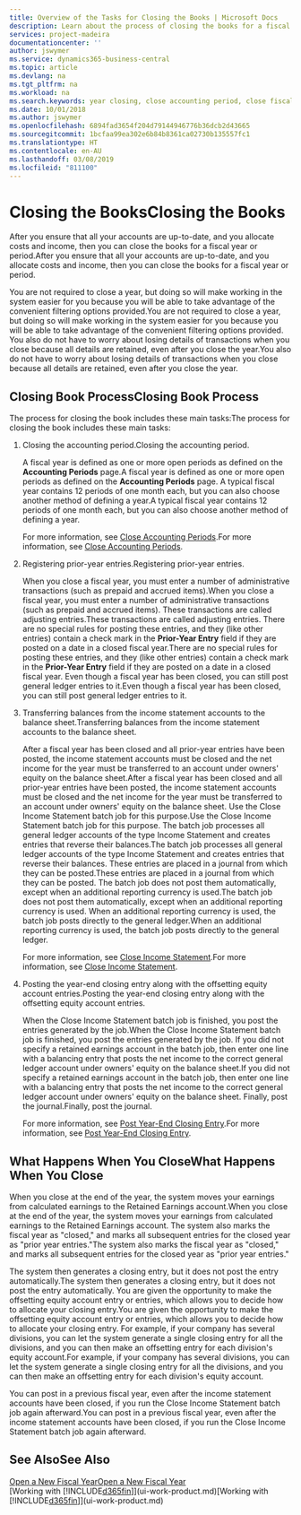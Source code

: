 ```yaml
---
title: Overview of the Tasks for Closing the Books | Microsoft Docs
description: Learn about the process of closing the books for a fiscal year or period, and what happens after you close at the end of a year.
services: project-madeira
documentationcenter: ''
author: jswymer
ms.service: dynamics365-business-central
ms.topic: article
ms.devlang: na
ms.tgt_pltfrm: na
ms.workload: na
ms.search.keywords: year closing, close accounting period, close fiscal year, bank account detailed trial balance
ms.date: 10/01/2018
ms.author: jswymer
ms.openlocfilehash: 6894fad3654f204d79144946776b36dcb2d43665
ms.sourcegitcommit: 1bcfaa99ea302e6b84b8361ca02730b135557fc1
ms.translationtype: HT
ms.contentlocale: en-AU
ms.lasthandoff: 03/08/2019
ms.locfileid: "811100"
---
```

# <a name="closing-the-books"></a><span data-ttu-id="6d645-103">Closing the Books</span><span class="sxs-lookup"><span data-stu-id="6d645-103">Closing the Books</span></span>
<span data-ttu-id="6d645-104">After you ensure that all your accounts are up-to-date, and you allocate costs and income, then you can close the books for a fiscal year or period.</span><span class="sxs-lookup"><span data-stu-id="6d645-104">After you ensure that all your accounts are up-to-date, and you allocate costs and income, then you can close the books for a fiscal year or period.</span></span>

<span data-ttu-id="6d645-105">You are not required to close a year, but doing so will make working in the system easier for you because you will be able to take advantage of the convenient filtering options provided.</span><span class="sxs-lookup"><span data-stu-id="6d645-105">You are not required to close a year, but doing so will make working in the system easier for you because you will be able to take advantage of the convenient filtering options provided.</span></span> <span data-ttu-id="6d645-106">You also do not have to worry about losing details of transactions when you close because all details are retained, even after you close the year.</span><span class="sxs-lookup"><span data-stu-id="6d645-106">You also do not have to worry about losing details of transactions when you close because all details are retained, even after you close the year.</span></span>

## <a name="closing-book-process"></a><span data-ttu-id="6d645-107">Closing Book Process</span><span class="sxs-lookup"><span data-stu-id="6d645-107">Closing Book Process</span></span>
<span data-ttu-id="6d645-108">The process for closing the book includes these main tasks:</span><span class="sxs-lookup"><span data-stu-id="6d645-108">The process for closing the book includes these main tasks:</span></span>

1. <span data-ttu-id="6d645-109">Closing the accounting period.</span><span class="sxs-lookup"><span data-stu-id="6d645-109">Closing the accounting period.</span></span>

    <span data-ttu-id="6d645-110">A fiscal year is defined as one or more open periods as defined on the **Accounting Periods** page.</span><span class="sxs-lookup"><span data-stu-id="6d645-110">A fiscal year is defined as one or more open periods as defined on the **Accounting Periods** page.</span></span> <span data-ttu-id="6d645-111">A typical fiscal year contains 12 periods of one month each, but you can also choose another method of defining a year.</span><span class="sxs-lookup"><span data-stu-id="6d645-111">A typical fiscal year contains 12 periods of one month each, but you can also choose another method of defining a year.</span></span>

    <span data-ttu-id="6d645-112">For more information, see [Close Accounting Periods](year-close-account-periods.md).</span><span class="sxs-lookup"><span data-stu-id="6d645-112">For more information, see [Close Accounting Periods](year-close-account-periods.md).</span></span>
2. <span data-ttu-id="6d645-113">Registering prior-year entries.</span><span class="sxs-lookup"><span data-stu-id="6d645-113">Registering prior-year entries.</span></span>

    <span data-ttu-id="6d645-114">When you close a fiscal year, you must enter a number of administrative transactions (such as prepaid and accrued items).</span><span class="sxs-lookup"><span data-stu-id="6d645-114">When you close a fiscal year, you must enter a number of administrative transactions (such as prepaid and accrued items).</span></span> <span data-ttu-id="6d645-115">These transactions are called adjusting entries.</span><span class="sxs-lookup"><span data-stu-id="6d645-115">These transactions are called adjusting entries.</span></span> <span data-ttu-id="6d645-116">There are no special rules for posting these entries, and they (like other entries) contain a check mark in the **Prior-Year Entry** field if they are posted on a date in a closed fiscal year.</span><span class="sxs-lookup"><span data-stu-id="6d645-116">There are no special rules for posting these entries, and they (like other entries) contain a check mark in the **Prior-Year Entry** field if they are posted on a date in a closed fiscal year.</span></span> <span data-ttu-id="6d645-117">Even though a fiscal year has been closed, you can still post general ledger entries to it.</span><span class="sxs-lookup"><span data-stu-id="6d645-117">Even though a fiscal year has been closed, you can still post general ledger entries to it.</span></span>
3. <span data-ttu-id="6d645-118">Transferring balances from the income statement accounts to the balance sheet.</span><span class="sxs-lookup"><span data-stu-id="6d645-118">Transferring balances from the income statement accounts to the balance sheet.</span></span>

    <span data-ttu-id="6d645-119">After a fiscal year has been closed and all prior-year entries have been posted, the income statement accounts must be closed and the net income for the year must be transferred to an account under owners' equity on the balance sheet.</span><span class="sxs-lookup"><span data-stu-id="6d645-119">After a fiscal year has been closed and all prior-year entries have been posted, the income statement accounts must be closed and the net income for the year must be transferred to an account under owners' equity on the balance sheet.</span></span> <span data-ttu-id="6d645-120">Use the Close Income Statement batch job for this purpose.</span><span class="sxs-lookup"><span data-stu-id="6d645-120">Use the Close Income Statement batch job for this purpose.</span></span> <span data-ttu-id="6d645-121">The batch job processes all general ledger accounts of the type Income Statement and creates entries that reverse their balances.</span><span class="sxs-lookup"><span data-stu-id="6d645-121">The batch job processes all general ledger accounts of the type Income Statement and creates entries that reverse their balances.</span></span> <span data-ttu-id="6d645-122">These entries are placed in a journal from which they can be posted.</span><span class="sxs-lookup"><span data-stu-id="6d645-122">These entries are placed in a journal from which they can be posted.</span></span> <span data-ttu-id="6d645-123">The batch job does not post them automatically, except when an additional reporting currency is used.</span><span class="sxs-lookup"><span data-stu-id="6d645-123">The batch job does not post them automatically, except when an additional reporting currency is used.</span></span> <span data-ttu-id="6d645-124">When an additional reporting currency is used, the batch job posts directly to the general ledger.</span><span class="sxs-lookup"><span data-stu-id="6d645-124">When an additional reporting currency is used, the batch job posts directly to the general ledger.</span></span>

    <span data-ttu-id="6d645-125">For more information, see [Close Income Statement](year-close-income-statement.md).</span><span class="sxs-lookup"><span data-stu-id="6d645-125">For more information, see [Close Income Statement](year-close-income-statement.md).</span></span>
4. <span data-ttu-id="6d645-126">Posting the year-end closing entry along with the offsetting equity account entries.</span><span class="sxs-lookup"><span data-stu-id="6d645-126">Posting the year-end closing entry along with the offsetting equity account entries.</span></span>

    <span data-ttu-id="6d645-127">When the Close Income Statement batch job is finished, you post the entries generated by the job.</span><span class="sxs-lookup"><span data-stu-id="6d645-127">When the Close Income Statement batch job is finished, you post the entries generated by the job.</span></span> <span data-ttu-id="6d645-128">If you did not specify a retained earnings account in the batch job, then enter one line with a balancing entry that posts the net income to the correct general ledger account under owners' equity on the balance sheet.</span><span class="sxs-lookup"><span data-stu-id="6d645-128">If you did not specify a retained earnings account in the batch job, then enter one line with a balancing entry that posts the net income to the correct general ledger account under owners' equity on the balance sheet.</span></span> <span data-ttu-id="6d645-129">Finally, post the journal.</span><span class="sxs-lookup"><span data-stu-id="6d645-129">Finally, post the journal.</span></span>

    <span data-ttu-id="6d645-130">For more information, see [Post Year-End Closing Entry](year-how-post-year-end-close-entry.md).</span><span class="sxs-lookup"><span data-stu-id="6d645-130">For more information, see [Post Year-End Closing Entry](year-how-post-year-end-close-entry.md).</span></span>

## <a name="what-happens-when-you-close"></a><span data-ttu-id="6d645-131">What Happens When You Close</span><span class="sxs-lookup"><span data-stu-id="6d645-131">What Happens When You Close</span></span>
<span data-ttu-id="6d645-132">When you close at the end of the year, the system moves your earnings from calculated earnings to the Retained Earnings account.</span><span class="sxs-lookup"><span data-stu-id="6d645-132">When you close at the end of the year, the system moves your earnings from calculated earnings to the Retained Earnings account.</span></span> <span data-ttu-id="6d645-133">The system also marks the fiscal year as "closed," and marks all subsequent entries for the closed year as "prior year entries."</span><span class="sxs-lookup"><span data-stu-id="6d645-133">The system also marks the fiscal year as "closed," and marks all subsequent entries for the closed year as "prior year entries."</span></span>

<span data-ttu-id="6d645-134">The system then generates a closing entry, but it does not post the entry automatically.</span><span class="sxs-lookup"><span data-stu-id="6d645-134">The system then generates a closing entry, but it does not post the entry automatically.</span></span> <span data-ttu-id="6d645-135">You are given the opportunity to make the offsetting equity account entry or entries, which allows you to decide how to allocate your closing entry.</span><span class="sxs-lookup"><span data-stu-id="6d645-135">You are given the opportunity to make the offsetting equity account entry or entries, which allows you to decide how to allocate your closing entry.</span></span> <span data-ttu-id="6d645-136">For example, if your company has several divisions, you can let the system generate a single closing entry for all the divisions, and you can then make an offsetting entry for each division's equity account.</span><span class="sxs-lookup"><span data-stu-id="6d645-136">For example, if your company has several divisions, you can let the system generate a single closing entry for all the divisions, and you can then make an offsetting entry for each division's equity account.</span></span>

<span data-ttu-id="6d645-137">You can post in a previous fiscal year, even after the income statement accounts have been closed, if you run the Close Income Statement batch job again afterward.</span><span class="sxs-lookup"><span data-stu-id="6d645-137">You can post in a previous fiscal year, even after the income statement accounts have been closed, if you run the Close Income Statement batch job again afterward.</span></span>

## <a name="see-also"></a><span data-ttu-id="6d645-138">See Also</span><span class="sxs-lookup"><span data-stu-id="6d645-138">See Also</span></span>
[<span data-ttu-id="6d645-139">Open a New Fiscal Year</span><span class="sxs-lookup"><span data-stu-id="6d645-139">Open a New Fiscal Year</span></span>](finance-how-open-new-fiscal-year.md)  
<span data-ttu-id="6d645-140">[Working with [!INCLUDE[d365fin](includes/d365fin_md.md)]](ui-work-product.md)</span><span class="sxs-lookup"><span data-stu-id="6d645-140">[Working with [!INCLUDE[d365fin](includes/d365fin_md.md)]](ui-work-product.md)</span></span>
